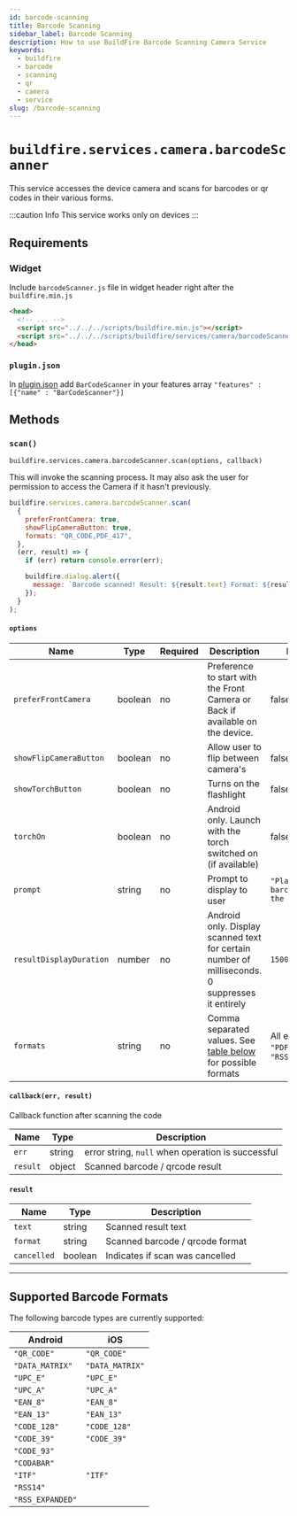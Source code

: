 ```yaml
---
id: barcode-scanning
title: Barcode Scanning
sidebar_label: Barcode Scanning
description: How to use BuildFire Barcode Scanning Camera Service
keywords:
  - buildfire
  - barcode
  - scanning
  - qr
  - camera
  - service
slug: /barcode-scanning
---
```


# `buildfire.services.camera.barcodeScanner`

This service accesses the device camera and scans for barcodes or qr codes in their various forms.

:::caution Info
This service works only on devices
:::

## Requirements

### Widget

Include `barcodeScanner.js` file in widget header right after the `buildfire.min.js`

```html
<head>
  <!-- ... -->
  <script src="../../../scripts/buildfire.min.js"></script>
  <script src="../../../scripts/buildfire/services/camera/barcodeScanner.js"></script>
</head>
```

### `plugin.json`

In [plugin.json](/docs/plugin-json-file) add `BarCodeScanner` in your features array `"features" : [{"name" : "BarCodeScanner"}]`

## Methods

### `scan()` <div class="label widget"></div>

`buildfire.services.camera.barcodeScanner.scan(options, callback)`

This will invoke the scanning process. It may also ask the user for permission to access the Camera if it hasn't previously.

```javascript
buildfire.services.camera.barcodeScanner.scan(
  {
    preferFrontCamera: true,
    showFlipCameraButton: true,
    formats: "QR_CODE,PDF_417",
  },
  (err, result) => {
    if (err) return console.error(err);

    buildfire.dialog.alert({
      message: `Barcode scanned! Result: ${result.text} Format: ${result.format} Cancelled: ${result.cancelled}`,
    });
  }
);
```

#### `options`

| Name                    | Type    | Required | Description                                                                                                      | Default                                     |
| ----------------------- | ------- | -------- | ---------------------------------------------------------------------------------------------------------------- | ------------------------------------------- |
| `preferFrontCamera`     | boolean | no       | Preference to start with the Front Camera or Back if available on the device.                                    | false                                       |
| `showFlipCameraButton`  | boolean | no       | Allow user to flip between camera's                                                                              | false                                       |
| `showTorchButton`       | boolean | no       | Turns on the flashlight                                                                                          | false                                       |
| `torchOn`               | boolean | no       | Android only. Launch with the torch switched on (if available)                                                   | false                                       |
| `prompt`                | string  | no       | Prompt to display to user                                                                                        | `"Place a barcode inside the scan area"`    |
| `resultDisplayDuration` | number  | no       | Android only. Display scanned text for certain number of milliseconds. 0 suppresses it entirely                  | `1500`                                      |
| `formats`               | string  | no       | Comma separated values. See [table below](/docs/barcode-scanning#supported-barcode-formats) for possible formats | All except `"PDF_417"` and `"RSS_EXPANDED"` |

#### `callback(err, result)`

Callback function after scanning the code

| Name     | Type   | Description                                       |
| -------- | ------ | ------------------------------------------------- |
| `err`    | string | error string, `null` when operation is successful |
| `result` | object | Scanned barcode / qrcode result                   |

#### `result`

| Name        | Type    | Description                     |
| ----------- | ------- | ------------------------------- |
| `text`      | string  | Scanned result text             |
| `format`    | string  | Scanned barcode / qrcode format |
| `cancelled` | boolean | Indicates if scan was cancelled |

---

## Supported Barcode Formats

The following barcode types are currently supported:

| Android          | iOS             |
| ---------------- | --------------- |
| `"QR_CODE"`      | `"QR_CODE"`     |
| `"DATA_MATRIX"`  | `"DATA_MATRIX"` |
| `"UPC_E"`        | `"UPC_E"`       |
| `"UPC_A"`        | `"UPC_A"`       |
| `"EAN_8"`        | `"EAN_8"`       |
| `"EAN_13"`       | `"EAN_13"`      |
| `"CODE_128"`     | `"CODE_128"`    |
| `"CODE_39"`      | `"CODE_39"`     |
| `"CODE_93"`      |
| `"CODABAR"`      |
| `"ITF"`          | `"ITF"`         |
| `"RSS14"`        |
| `"RSS_EXPANDED"` |
